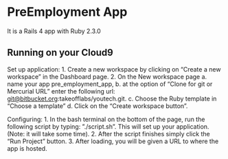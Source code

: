 # PreEmployment App

It is a Rails 4 app with Ruby 2.3.0

## Running on your Cloud9
Set up application: 
    1. Create a new workspace by clicking on “Create  a new workspace” in the Dashboard page.
    2. On the New workspace page 
        a. name your app pre_employment_app,
        b. at the option of “Clone for git or Mercurial URL” enter the following url: git@bitbucket.org:takeofflabs/youtech.git. 
        c. Choose the Ruby template in “Choose a template”
        d. Click on the “Create workspace button”.

Configuring:
    1. In the bash terminal on the bottom of the page, run the following script by typing: ”./script.sh”. This will set up your application. (Note: it will take some time). 
    2. After the script finishes simply click the “Run Project” button.
    3. After loading, you will be given a URL to where the app is hosted. 



